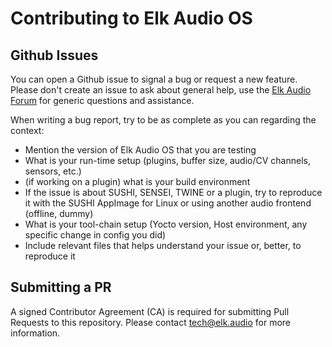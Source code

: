 # Contributing to Elk Audio OS

## Github Issues

You can open a Github issue to signal a bug or request a new feature. Please don't create an issue to ask about general help, use the [Elk Audio Forum](https://forum.elk.audio) for generic questions and assistance.

When writing a bug report, try to be as complete as you can regarding the context:
  * Mention the version of Elk Audio OS that you are testing
  * What is your run-time setup (plugins, buffer size, audio/CV channels, sensors, etc.)
  * (if working on a plugin) what is your build environment
  * If the issue is about SUSHI, SENSEI, TWINE or a plugin, try to reproduce it with the SUSHI AppImage for Linux or using another audio frontend (offline, dummy)
  * What is your tool-chain setup (Yocto version, Host environment, any specific change in config you did)
  * Include relevant files that helps understand your issue or, better, to reproduce it

## Submitting a PR

A signed Contributor Agreement (CA) is required for submitting Pull Requests to this repository. Please contact tech@elk.audio for more information.
